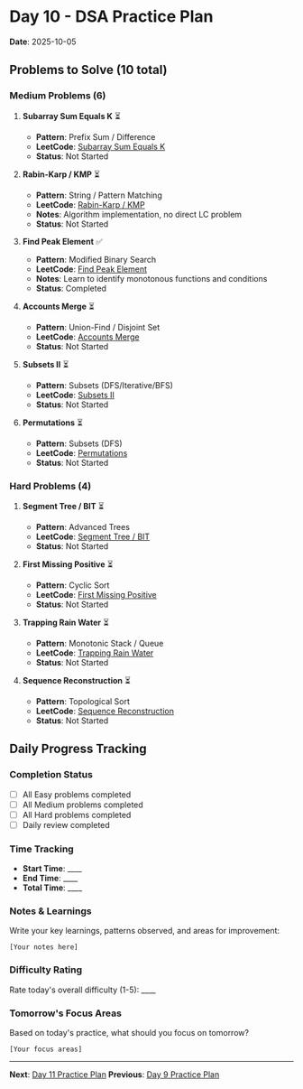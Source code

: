 # Day 10 - DSA Practice Plan
**Date**: 2025-10-05

## Problems to Solve (10 total)

### Medium Problems (6)

1. **Subarray Sum Equals K** ⏳
   - **Pattern**: Prefix Sum \/ Difference
   - **LeetCode**: [Subarray Sum Equals K](https://leetcode.com/problems/subarray-sum-equals-k/)
   - **Status**: Not Started

2. **Rabin-Karp \/ KMP** ⏳
   - **Pattern**: String \/ Pattern Matching
   - **LeetCode**: [Rabin-Karp \/ KMP]()
   - **Notes**: Algorithm implementation, no direct LC problem
   - **Status**: Not Started

3. **Find Peak Element** ✅
   - **Pattern**: Modified Binary Search
   - **LeetCode**: [Find Peak Element](https://leetcode.com/problems/find-peak-element/)
   - **Notes**: Learn to identify monotonous functions and conditions
   - **Status**: Completed

4. **Accounts Merge** ⏳
   - **Pattern**: Union-Find \/ Disjoint Set
   - **LeetCode**: [Accounts Merge](https://leetcode.com/problems/accounts-merge/)
   - **Status**: Not Started

5. **Subsets II** ⏳
   - **Pattern**: Subsets (DFS\/Iterative\/BFS)
   - **LeetCode**: [Subsets II](https://leetcode.com/problems/subsets-ii/)
   - **Status**: Not Started

6. **Permutations** ⏳
   - **Pattern**: Subsets (DFS)
   - **LeetCode**: [Permutations](https://leetcode.com/problems/permutations/)
   - **Status**: Not Started

### Hard Problems (4)

1. **Segment Tree \/ BIT** ⏳
   - **Pattern**: Advanced Trees
   - **LeetCode**: [Segment Tree \/ BIT](https://leetcode.com/problems/range-sum-query-mutable/)
   - **Status**: Not Started

2. **First Missing Positive** ⏳
   - **Pattern**: Cyclic Sort
   - **LeetCode**: [First Missing Positive](https://leetcode.com/problems/first-missing-positive/)
   - **Status**: Not Started

3. **Trapping Rain Water** ⏳
   - **Pattern**: Monotonic Stack \/ Queue
   - **LeetCode**: [Trapping Rain Water](https://leetcode.com/problems/trapping-rain-water/)
   - **Status**: Not Started

4. **Sequence Reconstruction** ⏳
   - **Pattern**: Topological Sort
   - **LeetCode**: [Sequence Reconstruction](https://leetcode.com/problems/sequence-reconstruction/)
   - **Status**: Not Started

## Daily Progress Tracking

### Completion Status
- [ ] All Easy problems completed
- [ ] All Medium problems completed  
- [ ] All Hard problems completed
- [ ] Daily review completed

### Time Tracking
- **Start Time**: ____
- **End Time**: ____
- **Total Time**: ____

### Notes & Learnings
Write your key learnings, patterns observed, and areas for improvement:

```
[Your notes here]
```

### Difficulty Rating
Rate today's overall difficulty (1-5): ____

### Tomorrow's Focus Areas
Based on today's practice, what should you focus on tomorrow?

```
[Your focus areas]
```

---
**Next**: [Day 11 Practice Plan](day11.md)
**Previous**: [Day 9 Practice Plan](day9.md)
